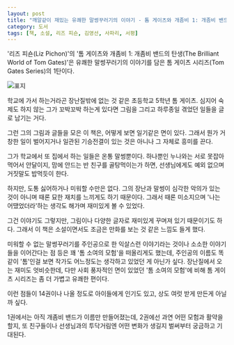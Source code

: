 ```yaml
---
layout: post
title: "깨알같이 재밌는 유쾌한 말썽꾸러기의 이야기 - 톰 게이츠와 개좀비 1: 개좀비 밴드의 탄생"
category: 도서
tags: [책, 소설, 리즈 피숀, 김영선, 사파리, 서평]
---
```


'리즈 피숀(Liz Pichon)'의
'톰 게이츠와 개좀비 1: 개좀비 밴드의 탄생(The Brilliant World of Tom Gates)'은
유쾌한 말썽꾸러기의 이야기를 담은 톰 게이츠 시리즈(Tom Gates Series)의 1탄이다.

![표지](https://lh3.googleusercontent.com/Xhm8gQ9Hc2yTJvH4GTWlo2DOCm3l93hLvQ-VftIgJvQ68xHoPpf-9_p3CCuuuHvNLxbznjWXNMNcOQ=s480)

학교에 가서 하는거라곤 장난질밖에 없는 것 같은 초등학교 5학년 톰 게이츠.
심지어 숙제도 하지 않는 그가 꼬박꼬박 하는게 있다면
그림을 그리고 하루종일 겪었던 일들을 글로 남기는 거다.

그런 그의 그림과 글들을 모은 이 책은,
어떻게 보면 일기같은 면이 있다.
그래서 뭔가 거창한 일이 벌어지거나 일관된 기승전결이 있는 것은 아니나
그 자체로 흥미를 끈다.

그가 학교에서 또 집에서 하는 일들은 온통 말썽뿐이다.
하나뿐인 누나와는 서로 못잡아 먹어서 안달이지,
맘에 안드는 반 친구를 골탕먹이는가 하면,
선생님에게도 예외 없으며
거짓말도 밥먹듯이 한다.

하지만, 도통 싫어하거나 미워할 수만은 없다.
그의 장난과 말썽이 심각한 악의가 있는 것이 아니며
때론 묘한 재치를 느끼게도 하기 때문이다.
그래서 때론 미소지으며 '나는 어땠었더라'하는 생각도 해가며 재미있게 볼 수 있었다.

그건 이야기도 그렇지만,
그림이나 다양한 글자로 재미있게 꾸며져 있기 때문이기도 하다.
그래서 이 책은 소설이면서도 조금은 만화를 보는 것 같은 느낌도 들게 했다.

미워할 수 없는 말썽꾸러기를 주인공으로 한 익살스런 이야기라는 것이나
소소한 이야기들을 이어간다는 점 등은
꽤 '톰 소여의 모험'을 떠올리게도 했는데,
주인공의 이름도 똑같이 '톰'인걸 보면 작가도 어느정도는 생각하고 있었던 게 아닌가 싶다.
장난질에서 오는 재미도 엇비슷한데,
다만 사회 풍자적인 면이 있었던 '톰 소여의 모험'에 비해
톰 게이츠 시리즈는 좀 더 가볍고 유쾌한 편이다.

이런 점들이 14권이나 나올 정도로 아이들에게 인기도 있고,
상도 여럿 받게 만든게 아닐까 싶다.

1권에서는 아직 개좀비 밴드가 이름만 만들어졌는데,
2권에선 과연 어떤 모험과 활약을 할지,
또 친구들이나 선생님과의 투닥거림엔 어떤 변화가 생길지
벌써부터 궁금하고 기대된다.
